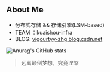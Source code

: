 ## About Me
- 分布式存储 && 存储引擎(LSM-based) 
- TEAM ：kuaishou-infra
- BLOG: [vigourtyy-zhg.blog.csdn.net](https://vigourtyy-zhg.blog.csdn.net)


![Anurag's GitHub stats](https://github-readme-stats.vercel.app/api?username=anuraghazra&theme=dark&show_icons=true)

> 远离颠倒梦想，究竟涅槃
